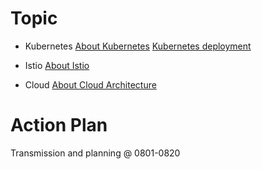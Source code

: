 # Topic

* Kubernetes
[About Kubernetes](/topic/k8s/k8s-about.md)
[Kubernetes deployment](/topic/k8s/k8s-deployment.md)

* Istio
[About Istio](/topic/microservice/istio-about.md)

* Cloud 
[About Cloud Architecture](/topic/cloud/architecture.md)

# Action Plan

Transmission and planning @ 0801-0820